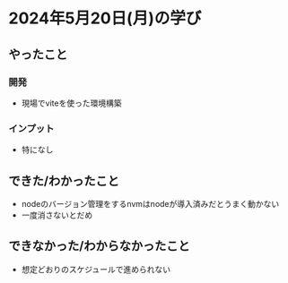 # 2024年5月20日(月)の学び
## やったこと
### 開発
* 現場でviteを使った環境構築

### インプット
* 特になし

## できた/わかったこと
* nodeのバージョン管理をするnvmはnodeが導入済みだとうまく動かない
* 一度消さないとだめ

## できなかった/わからなかったこと
* 想定どおりのスケジュールで進められない
